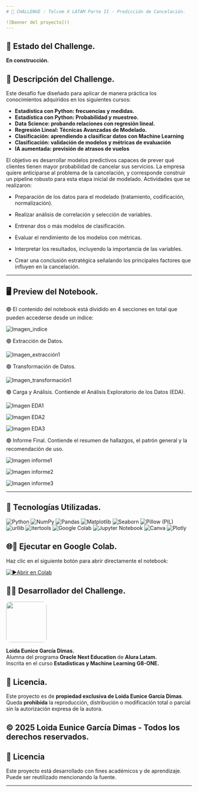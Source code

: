 ```yaml
---
# 📒 CHALLENGE : Telcom X LATAM Parte II - Predicción de Cancelación.

![Banner del proyecto]()
---
```

## 🚧 Estado del Challenge. 
**En construcción.**  

## 📌 Descripción del Challenge.
Este desafío fue diseñado para aplicar de manera práctica los conocimientos adquiridos en los siguientes cursos:  
- **Estadística con Python: frecuencias y medidas.**  
- **Estadística con Python: Probabilidad y muestreo.**  
- **Data Science: probando relaciones con regresión lineal.**
- **Regresión Lineal: Técnicas Avanzadas de Modelado.** 
- **Clasificación: aprendiendo a clasificar datos con Machine Learning**
- **Clasificación: validación de modelos y métricas de evaluación**
- **IA aumentada: previsión de atrasos de vuelos**

El objetivo es desarrollar modelos predictivos capaces de prever qué clientes tienen mayor probabilidad de cancelar sus servicios.
La empresa quiere anticiparse al problema de la cancelación, y  corresponde  construir un pipeline robusto para esta etapa inicial de modelado.
Actividades que se realizaron:

- Preparación de los datos para el modelado (tratamiento, codificación, normalización).

- Realizar análisis de correlación y selección de variables.

- Entrenar dos o más modelos de clasificación.

- Evaluar el rendimiento de los modelos con métricas.

- Interpretar los resultados, incluyendo la importancia de las variables.

- Crear una conclusión estratégica señalando los principales factores que influyen en la cancelación.

---

## 🖥️ Preview del Notebook.

🟢 El contenido del notebook está dividido en 4 secciones en total que pueden accederse desde un índice:

![Imagen_indice]()

🟢 Extracción de Datos.
  
![Imagen_extracción1]()

🟢 Transformación de Datos.

![Imagen_transformación1]()

🟢 Carga y Análisis. Contiende el Análisis Exploratorio de los Datos (EDA).

![Imagen EDA1]()

![Imagen EDA2]()

![Imagen EDA3]()

🟢 Informe Final. Contiende el resumen de hallazgos, el patrón general y la recomendación de uso.

![Imagen informe1]()

![Imagen informe2]()

![Imagen informe3]()


---


## 🧰 Tecnologías Utilizadas.

![Python](https://img.shields.io/badge/Python-3776AB?style=for-the-badge&logo=python&logoColor=fff)
![NumPy](https://img.shields.io/badge/NumPy-013243?style=for-the-badge&logo=numpy&logoColor=fff)
![Pandas](https://img.shields.io/badge/Pandas-150458?style=for-the-badge&logo=pandas&logoColor=fff)
![Matplotlib](https://img.shields.io/badge/Matplotlib-007ACC?style=for-the-badge&logo=matplotlib&logoColor=fff)
![Seaborn](https://img.shields.io/badge/Seaborn-76B900?style=for-the-badge&logoColor=fff)
![Pillow (PIL)](https://img.shields.io/badge/Pillow%20(PIL)-FF6F61?style=for-the-badge&logoColor=fff)
![urllib](https://img.shields.io/badge/urllib.request-006400?style=for-the-badge&logoColor=fff)
![itertools](https://img.shields.io/badge/itertools-4682B4?style=for-the-badge&logoColor=fff)
![Google Colab](https://img.shields.io/badge/Google%20Colab-F9AB00?style=for-the-badge&logo=google-colab&logoColor=000)
![Jupyter Notebook](https://img.shields.io/badge/Jupyter-FA0F00?style=for-the-badge&logo=jupyter&logoColor=fff)
![Canva](https://img.shields.io/badge/Canva-00C4CC?style=for-the-badge&logo=canva&logoColor=fff)
![Plotly](https://img.shields.io/badge/Plotly-5.x-3F4F75?logo=plotly&logoColor=white&style=flat)


## 🌐🔗 Ejecutar en Google Colab.

Haz clic en el siguiente botón para abrir directamente el notebook:

[![▶️Abrir en Colab](https://colab.research.google.com/assets/colab-badge.svg)](https://github.com/EuniceGarcia503/Challenge2_TelecomX_LATAM/blob/main/TelecomX_LATAM.ipynb)

## 👩‍💻 Desarrollador del Challenge.  

<img src="https://github.com/user-attachments/assets/f9a42f94-e38f-46c7-909b-41f080896356" width="110px" style="border-radius: 10px;">




**Loida Eunice García Dimas.**  
Alumna del programa **Oracle Next Education** de **Alura Latam.**  
Inscrita en el curso **Estadisticas y Machine Learning G8-ONE.**  

## 📜 Licencia.  
Este proyecto es de **propiedad exclusiva de Loida Eunice García Dimas**.  
Queda **prohibida** la reproducción, distribución o modificación total o parcial sin la autorización expresa de la autora.  

© 2025 Loida Eunice García Dimas - **Todos los derechos reservados**.  
---

## 📄 Licencia

Este proyecto está desarrollado con fines académicos y de aprendizaje. Puede ser reutilizado mencionando la fuente.

---
